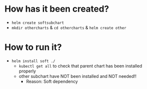 # How has it been created?
* `helm create softsubchart`
* `mkdir othercharts` & `cd othercharts` & `helm create other`

# How to run it?
* `helm install soft ./`
  * `kubectl get all` to check that parent chart has been installed properly
  * other subchart have NOT been installed and NOT needed!! 
    * Reason: Soft dependency
